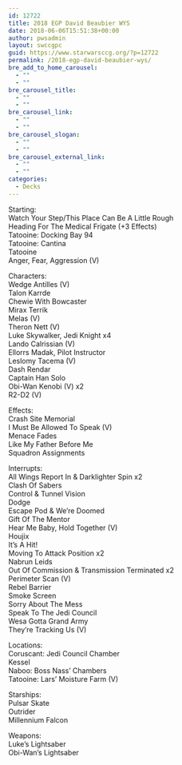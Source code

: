 ```yaml
---
id: 12722
title: 2018 EGP David Beaubier WYS
date: 2018-06-06T15:51:38+00:00
author: pwsadmin
layout: swccgpc
guid: https://www.starwarsccg.org/?p=12722
permalink: /2018-egp-david-beaubier-wys/
bre_add_to_home_carousel:
  - ""
  - ""
bre_carousel_title:
  - ""
  - ""
bre_carousel_link:
  - ""
  - ""
bre_carousel_slogan:
  - ""
  - ""
bre_carousel_external_link:
  - ""
  - ""
categories:
  - Decks
---
```

Starting:  
Watch Your Step/This Place Can Be A Little Rough  
Heading For The Medical Frigate (+3 Effects)  
Tatooine: Docking Bay 94  
Tatooine: Cantina  
Tatooine  
Anger, Fear, Aggression (V)

Characters:  
Wedge Antilles (V)  
Talon Karrde  
Chewie With Bowcaster  
Mirax Terrik  
Melas (V)  
Theron Nett (V)  
Luke Skywalker, Jedi Knight x4  
Lando Calrissian (V)  
Ellorrs Madak, Pilot Instructor  
Leslomy Tacema (V)  
Dash Rendar  
Captain Han Solo  
Obi-Wan Kenobi (V) x2  
R2-D2 (V)

Effects:  
Crash Site Memorial  
I Must Be Allowed To Speak (V)  
Menace Fades  
Like My Father Before Me  
Squadron Assignments

Interrupts:  
All Wings Report In & Darklighter Spin x2  
Clash Of Sabers  
Control & Tunnel Vision  
Dodge  
Escape Pod & We’re Doomed  
Gift Of The Mentor  
Hear Me Baby, Hold Together (V)  
Houjix  
It’s A Hit!  
Moving To Attack Position x2  
Nabrun Leids  
Out Of Commission & Transmission Terminated x2  
Perimeter Scan (V)  
Rebel Barrier  
Smoke Screen  
Sorry About The Mess  
Speak To The Jedi Council  
Wesa Gotta Grand Army  
They’re Tracking Us (V)

Locations:  
Coruscant: Jedi Council Chamber  
Kessel  
Naboo: Boss Nass’ Chambers  
Tatooine: Lars’ Moisture Farm (V)

Starships:  
Pulsar Skate  
Outrider  
Millennium Falcon

Weapons:  
Luke’s Lightsaber  
Obi-Wan’s Lightsaber